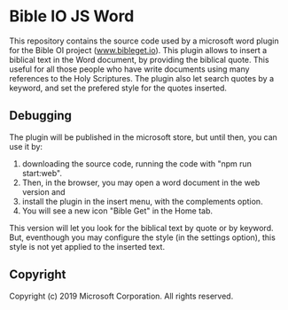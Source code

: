 # Bible IO JS Word

This repository contains the source code used by a microsoft word plugin for the Bible OI project (www.bibleget.io). This plugin allows to insert a biblical text in the Word document, by providing the biblical quote. This useful for all those people who have write documents using many references to the Holy Scriptures. The plugin also let search quotes by a keyword, and set the prefered style for the quotes inserted.

## Debugging

The plugin will be published in the microsoft store, but until then, you can use it by:
1. downloading the source code, running the code with "npm run start:web". 
2. Then, in the browser, you may open a word document in the web version and
3. install the plugin in the insert menu, with the complements option.
4. You will see a new icon "Bible Get" in the Home tab.

This version will let you look for the biblical text by quote or by keyword. But, eventhough you may configure the style (in the settings option), this style is not yet applied to the inserted text.

## Copyright

Copyright (c) 2019 Microsoft Corporation. All rights reserved.
